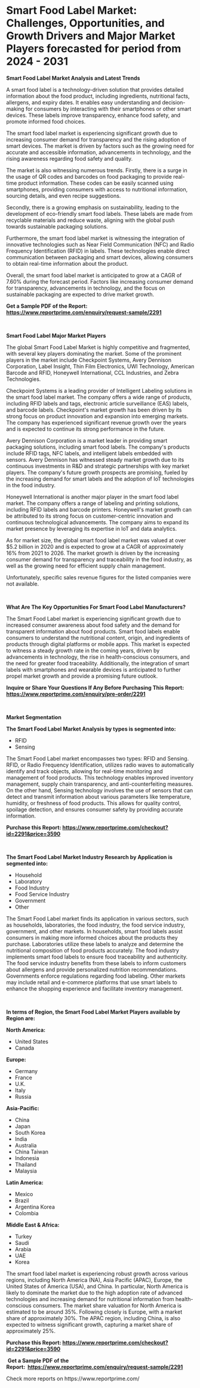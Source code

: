 <p><h1>Smart Food Label Market: Challenges, Opportunities, and Growth Drivers and Major Market Players forecasted for period from 2024 - 2031</h1></p><p><strong>Smart Food Label Market Analysis and Latest Trends</strong></p>
<p><p>A smart food label is a technology-driven solution that provides detailed information about the food product, including ingredients, nutritional facts, allergens, and expiry dates. It enables easy understanding and decision-making for consumers by interacting with their smartphones or other smart devices. These labels improve transparency, enhance food safety, and promote informed food choices.</p><p>The smart food label market is experiencing significant growth due to increasing consumer demand for transparency and the rising adoption of smart devices. The market is driven by factors such as the growing need for accurate and accessible information, advancements in technology, and the rising awareness regarding food safety and quality.</p><p>The market is also witnessing numerous trends. Firstly, there is a surge in the usage of QR codes and barcodes on food packaging to provide real-time product information. These codes can be easily scanned using smartphones, providing consumers with access to nutritional information, sourcing details, and even recipe suggestions.</p><p>Secondly, there is a growing emphasis on sustainability, leading to the development of eco-friendly smart food labels. These labels are made from recyclable materials and reduce waste, aligning with the global push towards sustainable packaging solutions.</p><p>Furthermore, the smart food label market is witnessing the integration of innovative technologies such as Near Field Communication (NFC) and Radio Frequency Identification (RFID) in labels. These technologies enable direct communication between packaging and smart devices, allowing consumers to obtain real-time information about the product.</p><p>Overall, the smart food label market is anticipated to grow at a CAGR of 7.60% during the forecast period. Factors like increasing consumer demand for transparency, advancements in technology, and the focus on sustainable packaging are expected to drive market growth.</p></p>
<p><strong>Get a Sample PDF of the Report:&nbsp; <a href="https://www.reportprime.com/enquiry/request-sample/2291">https://www.reportprime.com/enquiry/request-sample/2291</a></strong></p>
<p>&nbsp;</p>
<p><strong>Smart Food Label Major Market Players</strong></p>
<p><p>The global Smart Food Label Market is highly competitive and fragmented, with several key players dominating the market. Some of the prominent players in the market include Checkpoint Systems, Avery Dennison Corporation, Label Insight, Thin Film Electronics, UWI Technology, American Barcode and RFID, Honeywell International, CCL Industries, and Zebra Technologies.</p><p>Checkpoint Systems is a leading provider of Intelligent Labeling solutions in the smart food label market. The company offers a wide range of products, including RFID labels and tags, electronic article surveillance (EAS) labels, and barcode labels. Checkpoint's market growth has been driven by its strong focus on product innovation and expansion into emerging markets. The company has experienced significant revenue growth over the years and is expected to continue its strong performance in the future.</p><p>Avery Dennison Corporation is a market leader in providing smart packaging solutions, including smart food labels. The company's products include RFID tags, NFC labels, and intelligent labels embedded with sensors. Avery Dennison has witnessed steady market growth due to its continuous investments in R&D and strategic partnerships with key market players. The company's future growth prospects are promising, fueled by the increasing demand for smart labels and the adoption of IoT technologies in the food industry.</p><p>Honeywell International is another major player in the smart food label market. The company offers a range of labeling and printing solutions, including RFID labels and barcode printers. Honeywell's market growth can be attributed to its strong focus on customer-centric innovation and continuous technological advancements. The company aims to expand its market presence by leveraging its expertise in IoT and data analytics.</p><p>As for market size, the global smart food label market was valued at over $5.2 billion in 2020 and is expected to grow at a CAGR of approximately 16% from 2021 to 2026. The market growth is driven by the increasing consumer demand for transparency and traceability in the food industry, as well as the growing need for efficient supply chain management.</p><p>Unfortunately, specific sales revenue figures for the listed companies were not available.</p></p>
<p>&nbsp;</p>
<p><strong>What Are The Key Opportunities For Smart Food Label Manufacturers?</strong></p>
<p><p>The Smart Food Label market is experiencing significant growth due to increased consumer awareness about food safety and the demand for transparent information about food products. Smart food labels enable consumers to understand the nutritional content, origin, and ingredients of products through digital platforms or mobile apps. This market is expected to witness a steady growth rate in the coming years, driven by advancements in technology, the rise in health-conscious consumers, and the need for greater food traceability. Additionally, the integration of smart labels with smartphones and wearable devices is anticipated to further propel market growth and provide a promising future outlook.</p></p>
<p><strong>Inquire or Share Your Questions If Any Before Purchasing This Report: <a href="https://www.reportprime.com/enquiry/pre-order/2291">https://www.reportprime.com/enquiry/pre-order/2291</a></strong></p>
<p>&nbsp;</p>
<p><strong>Market Segmentation</strong></p>
<p><strong>The Smart Food Label Market Analysis by types is segmented into:</strong></p>
<p><ul><li>RFID</li><li>Sensing</li></ul></p>
<p><p>The Smart Food Label market encompasses two types: RFID and Sensing. RFID, or Radio Frequency Identification, utilizes radio waves to automatically identify and track objects, allowing for real-time monitoring and management of food products. This technology enables improved inventory management, supply chain transparency, and anti-counterfeiting measures. On the other hand, Sensing technology involves the use of sensors that can detect and transmit information about various parameters like temperature, humidity, or freshness of food products. This allows for quality control, spoilage detection, and ensures consumer safety by providing accurate information.</p></p>
<p><strong>Purchase this Report:&nbsp;<a href="https://www.reportprime.com/checkout?id=2291&price=3590">https://www.reportprime.com/checkout?id=2291&price=3590</a></strong></p>
<p>&nbsp;</p>
<p><strong>The Smart Food Label Market Industry Research by Application is segmented into:</strong></p>
<p><ul><li>Household</li><li>Laboratory</li><li>Food Industry</li><li>Food Service Industry</li><li>Government</li><li>Other</li></ul></p>
<p><p>The Smart Food Label market finds its application in various sectors, such as households, laboratories, the food industry, the food service industry, government, and other markets. In households, smart food labels assist consumers in making more informed choices about the products they purchase. Laboratories utilize these labels to analyze and determine the nutritional composition of food products accurately. The food industry implements smart food labels to ensure food traceability and authenticity. The food service industry benefits from these labels to inform customers about allergens and provide personalized nutrition recommendations. Governments enforce regulations regarding food labeling. Other markets may include retail and e-commerce platforms that use smart labels to enhance the shopping experience and facilitate inventory management.</p></p>
<p>&nbsp;</p>
<p><strong>In terms of Region, the Smart Food Label Market Players available by Region are:</strong></p>
<p>
    <p> <strong> North America: </strong>
        <ul>
            <li>United States</li>
            <li>Canada</li>
        </ul>
        </p> 
    <p> <strong> Europe: </strong>
        <ul>
            <li>Germany</li>
            <li>France</li>
            <li>U.K.</li>
            <li>Italy</li>
            <li>Russia</li>
        </ul>
        </p> 
    <p> <strong> Asia-Pacific: </strong>
        <ul>
            <li>China</li>
            <li>Japan</li>
            <li>South Korea</li>
            <li>India</li>
            <li>Australia</li>
            <li>China Taiwan</li>
            <li>Indonesia</li>
            <li>Thailand</li>
            <li>Malaysia</li>
        </ul>
        </p> 
    <p> <strong> Latin America: </strong>
        <ul>
            <li>Mexico</li>
            <li>Brazil</li>
            <li>Argentina Korea</li>
            <li>Colombia</li>
        </ul>
        </p> 
    <p> <strong> Middle East & Africa: </strong>
        <ul>
            <li>Turkey</li>
            <li>Saudi</li>
            <li>Arabia</li>
            <li>UAE</li>
            <li>Korea</li>
        </ul>
    </p>
    </p>
<p><p>The smart food label market is experiencing robust growth across various regions, including North America (NA), Asia Pacific (APAC), Europe, the United States of America (USA), and China. In particular, North America is likely to dominate the market due to the high adoption rate of advanced technologies and increasing demand for nutritional information from health-conscious consumers. The market share valuation for North America is estimated to be around 35%. Following closely is Europe, with a market share of approximately 30%. The APAC region, including China, is also expected to witness significant growth, capturing a market share of approximately 25%.</p></p>
<p><strong>Purchase this Report: <a href="https://www.reportprime.com/checkout?id=2291&price=3590">https://www.reportprime.com/checkout?id=2291&price=3590</a></strong></p>
<p>&nbsp;<strong>Get a Sample PDF of the Report:&nbsp;&nbsp;<a href="https://www.reportprime.com/enquiry/request-sample/2291">https://www.reportprime.com/enquiry/request-sample/2291</a></strong></p>
<p><strong></strong></p>
<p>Check more reports on https://www.reportprime.com/</p>